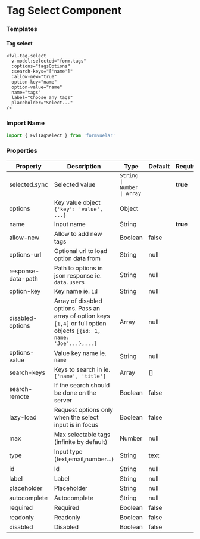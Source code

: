 # Tag Select Component

### Templates

#### Tag select

```vue
<fvl-tag-select
  v-model:selected="form.tags"
  :options="tagsOptions"
  :search-keys="['name']"
  :allow-new="true"
  option-key="name"
  option-value="name"
  name="tags"
  label="Choose any tags"
  placeholder="Select..."
/>
```

### Import Name

```js
import { FvlTagSelect } from 'formvuelar'
```

### Properties

| Property           | Description                                                                                                            | Type                        | Default | Required |
| ------------------ | ---------------------------------------------------------------------------------------------------------------------- | --------------------------- | ------- | -------- |
| selected.sync      | Selected value                                                                                                         | `String \| Number \| Array` |         | **true** |
| options            | Key value object `{'key': 'value', ...}`                                                                               | Object                      |         |          |
| name               | Input name                                                                                                             | String                      |         | **true** |
| allow-new          | Allow to add new tags                                                                                                  | Boolean                     | false   |          |
| options-url        | Optional url to load option data from                                                                                  | String                      | null    |          |
| response-data-path | Path to options in json response ie. `data.users`                                                                      | String                      | null    |          |
| option-key         | Key name ie. `id`                                                                                                      | String                      | null    |          |
| disabled-options   | Array of disabled options. Pass an array of option keys `[1,4]` or full option objects `[{id: 1, name: 'Joe'...},...]` | Array                       | null    |          |
| options-value      | Value key name ie. `name`                                                                                              | String                      | null    |          |
| search-keys        | Keys to search in ie. `['name', 'title']`                                                                              | Array                       | []      |          |
| search-remote      | If the search should be done on the server                                                                             | Boolean                     | false   |          |
| lazy-load          | Request options only when the select input is in focus                                                                 | Boolean                     | false   |          |
| max                | Max selectable tags (infinite by default)                                                                              | Number                      | null    |          |
| type               | Input type (text,email,number...)                                                                                      | String                      | text    |          |
| id                 | Id                                                                                                                     | String                      | null    |          |
| label              | Label                                                                                                                  | String                      | null    |          |
| placeholder        | Placeholder                                                                                                            | String                      | null    |          |
| autocomplete       | Autocomplete                                                                                                           | String                      | null    |          |
| required           | Required                                                                                                               | Boolean                     | false   |          |
| readonly           | Readonly                                                                                                               | Boolean                     | false   |          |
| disabled           | Disabled                                                                                                               | Boolean                     | false   |          |

